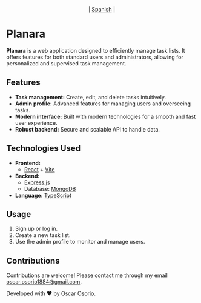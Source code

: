 <p align="center">
  | <a href="https://github.com/OsOsorioP/Planara" target="_blank">Spanish</a> |
</p>

# Planara

**Planara** is a web application designed to efficiently manage task lists. It offers features for both standard users and administrators, allowing for personalized and supervised task management.

## Features

- **Task management:** Create, edit, and delete tasks intuitively.
- **Admin profile:** Advanced features for managing users and overseeing tasks.
- **Modern interface:** Built with modern technologies for a smooth and fast user experience.
- **Robust backend:** Secure and scalable API to handle data.

## Technologies Used

- **Frontend:**
  - [React](https://reactjs.org/) + [Vite](https://vitejs.dev/)
- **Backend:**
  - [Express.js](https://expressjs.com/)
  - Database: [MongoDB](https://www.mongodb.com/)
- **Language:** [TypeScript](https://www.typescriptlang.org/)

## Usage

1. Sign up or log in.
2. Create a new task list.
3. Use the admin profile to monitor and manage users.

## Contributions

Contributions are welcome! Please contact me through my email oscar.osorio1884@gmail.com.

Developed with ❤️ by Oscar Osorio.
